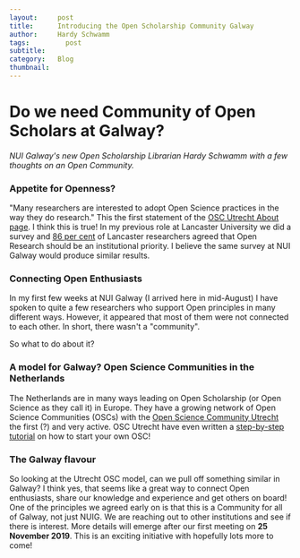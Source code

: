 ```yaml
---
layout:     post
title:      Introducing the Open Scholarship Community Galway
author:     Hardy Schwamm
tags: 		  post
subtitle:  	
category:   Blog
thumbnail:  
---
```


# Do we need Community of Open Scholars at Galway?
*NUI Galway's new Open Scholarship Librarian Hardy Schwamm with a few thoughts on an Open Community.*
### Appetite for Openness?
"Many researchers are interested to adopt Open Science practices in the way they do research."
This the first statement of the [OSC Utrecht About page](https://openscience-utrecht.com/about-us/). I think this is true!
In my previous role at Lancaster University we did a survey and [86 per cent](https://www.slideshare.net/LancUnivLibrary/promoting-a-culture-of-open-research-at-lancaster-university/20?src=clipshare) of Lancaster researchers agreed that Open Research should be an institutional priority. I believe the same survey at NUI Galway would produce similar results.

### Connecting Open Enthusiasts
In my first few weeks at NUI Galway (I arrived here in mid-August) I have spoken to quite a few researchers who support Open principles in many different ways. However, it appeared that most of them were not connected to each other. In short, there wasn't a "community".

So what to do about it?

### A model for Galway? Open Science Communities in the Netherlands
The Netherlands are in many ways leading on Open Scholarship (or Open Science as they call it) in Europe. They have a growing network of Open Science Communities (OSCs) with the [Open Science Community Utrecht](https://openscience-utrecht.com/) the first (?) and very active. OSC Utrecht have even written a [step-by-step tutorial](https://openscience-utrecht.com/community-blueprint/) on how to start your own OSC!

### The Galway flavour
So looking at the Utrecht OSC model, can we pull off something similar in Galway? I think yes, that seems like a great way to connect Open enthusiasts, share our knowledge and experience and get others on board!
One of the principles we agreed early on is that this is a Community for all of Galway, not just NUIG. We are reaching out to other institutions and see if there is interest.
More details will emerge after our first meeting on **25 November 2019**. This is an exciting initiative with hopefully lots more to come!
